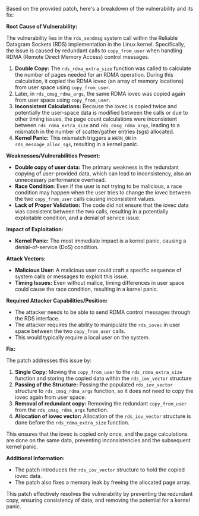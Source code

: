 Based on the provided patch, here's a breakdown of the vulnerability and its fix:

**Root Cause of Vulnerability:**

The vulnerability lies in the `rds_sendmsg` system call within the Reliable Datagram Sockets (RDS) implementation in the Linux kernel. Specifically, the issue is caused by redundant calls to `copy_from_user` when handling RDMA (Remote Direct Memory Access) control messages.

1.  **Double Copy:** The `rds_rdma_extra_size` function was called to calculate the number of pages needed for an RDMA operation. During this calculation, it copied the RDMA iovec (an array of memory locations) from user space using `copy_from_user`.
2.  Later, in `rds_cmsg_rdma_args`, the same RDMA iovec was copied again from user space using `copy_from_user`.
3.  **Inconsistent Calculations:** Because the iovec is copied twice and potentially the user-space data is modified between the calls or due to other timing issues, the page count calculations were inconsistent between `rds_rdma_extra_size` and `rds_cmsg_rdma_args`, leading to a mismatch in the number of scatter/gather entries (sgs) allocated.
4.  **Kernel Panic:**  This mismatch triggers a `WARN_ON` in `rds_message_alloc_sgs`, resulting in a kernel panic.

**Weaknesses/Vulnerabilities Present:**

*   **Double copy of user data:** The primary weakness is the redundant copying of user-provided data, which can lead to inconsistency, also an unnecessary performance overhead.
*   **Race Condition**: Even if the user is not trying to be malicious, a race condition may happen when the user tries to change the iovec between the two `copy_from_user` calls causing inconsistent values.
*   **Lack of Proper Validation:**  The code did not ensure that the iovec data was consistent between the two calls, resulting in a potentially exploitable condition, and a denial of service issue.

**Impact of Exploitation:**

*   **Kernel Panic:** The most immediate impact is a kernel panic, causing a denial-of-service (DoS) condition.

**Attack Vectors:**

*   **Malicious User:** A malicious user could craft a specific sequence of system calls or messages to exploit this issue.
*   **Timing Issues:** Even without malice, timing differences in user space could cause the race condition, resulting in a kernel panic.

**Required Attacker Capabilities/Position:**

*   The attacker needs to be able to send RDMA control messages through the RDS interface.
*   The attacker requires the ability to manipulate the `rds_iovec` in user space between the two `copy_from_user` calls.
*   This would typically require a local user on the system.

**Fix:**

The patch addresses this issue by:

1.  **Single Copy:**  Moving the `copy_from_user` to the `rds_rdma_extra_size` function and storing the copied data within the `rds_iov_vector` structure
2.  **Passing of the Structure:** Passing the populated  `rds_iov_vector` structure to  `rds_cmsg_rdma_args` function, so it does not need to copy the iovec again from user space.
3.  **Removal of redundant copy:** Removing the redundant `copy_from_user` from the `rds_cmsg_rdma_args` function.
4.  **Allocation of iovec vector:** Allocation of the `rds_iov_vector` structure is done before the `rds_rdma_extra_size` function.

This ensures that the iovec is copied only once, and the page calculations are done on the same data, preventing inconsistencies and the subsequent kernel panic.

**Additional Information:**

*   The patch introduces the `rds_iov_vector` structure to hold the copied iovec data.
*   The patch also fixes a memory leak by freeing the allocated page array.

This patch effectively resolves the vulnerability by preventing the redundant copy, ensuring consistency of data, and removing the potential for a kernel panic.
